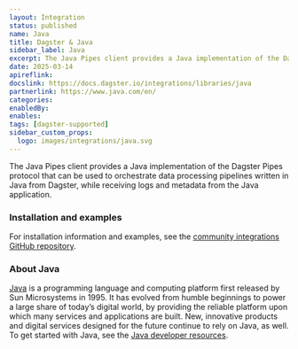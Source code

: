 ```yaml
---
layout: Integration
status: published
name: Java
title: Dagster & Java
sidebar_label: Java
excerpt: The Java Pipes client provides a Java implementation of the Dagster Pipes protocol that can be used to orchestrate data processing pipelines written in Java from Dagster, while receiving logs and metadata from the Java application.
date: 2025-03-14
apireflink:
docslink: https://docs.dagster.io/integrations/libraries/java
partnerlink: https://www.java.com/en/
categories:
enabledBy:
enables:
tags: [dagster-supported]
sidebar_custom_props:
  logo: images/integrations/java.svg
---
```


The Java Pipes client provides a Java implementation of the Dagster Pipes protocol that can be used to orchestrate data processing pipelines written in Java from Dagster, while receiving logs and metadata from the Java application.

### Installation and examples

For installation information and examples, see the [community integrations GitHub repository](https://github.com/dagster-io/community-integrations/blob/main/libraries/pipes/implementations/java/README.md).

### About Java

[Java](https://www.java.com/en/) is a programming language and computing platform first released by Sun Microsystems in 1995. It has evolved from humble beginnings to power a large share of today’s digital world, by providing the reliable platform upon which many services and applications are built. New, innovative products and digital services designed for the future continue to rely on Java, as well. To get started with Java, see the [Java developer resources](https://dev.java/).
